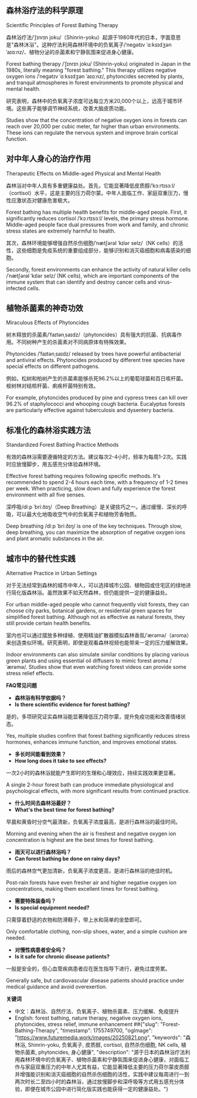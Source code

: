 
## **森林浴疗法的科学原理**

Scientific Principles of Forest Bathing Therapy

森林浴疗法/ˈʃɪnrɪn joku/（Shinrin-yoku）起源于1980年代的日本，字面意思是"森林沐浴"。这种疗法利用森林环境中的负氧离子/ˈneɡətɪv ˈɑːksɪdʒən ˈaɪɑːnz/、植物分泌的杀菌素和宁静氛围来促进身心健康。

Forest bathing therapy /ˈʃɪnrɪn joku/ (Shinrin-yoku) originated in Japan in the 1980s, literally meaning "forest bathing." This therapy utilizes negative oxygen ions /ˈneɡətɪv ˈɑːksɪdʒən ˈaɪɑːnz/, phytoncides secreted by plants, and tranquil atmospheres in forest environments to promote physical and mental health.

研究表明，森林中的负氧离子浓度可达每立方米20,000个以上，远高于城市环境。这些离子能够调节神经系统，改善大脑皮质功能。

Studies show that the concentration of negative oxygen ions in forests can reach over 20,000 per cubic meter, far higher than urban environments. These ions can regulate the nervous system and improve brain cortical function.

## **对中年人身心的治疗作用**

Therapeutic Effects on Middle-aged Physical and Mental Health

森林浴对中年人具有多重健康益处。首先，它能显著降低皮质醇/ˈkɔːrtɪsɔːl/（cortisol）水平，这是主要的压力荷尔蒙。中年人面临工作、家庭双重压力，慢性应激状态对健康危害极大。

Forest bathing has multiple health benefits for middle-aged people. First, it significantly reduces cortisol /ˈkɔːrtɪsɔːl/ levels, the primary stress hormone. Middle-aged people face dual pressures from work and family, and chronic stress states are extremely harmful to health.

其次，森林环境能够增强自然杀伤细胞/ˈnætʃərəl ˈkɪlər selz/（NK cells）的活性，这些细胞是免疫系统的重要组成部分，能够识别和消灭癌细胞和病毒感染的细胞。

Secondly, forest environments can enhance the activity of natural killer cells /ˈnætʃərəl ˈkɪlər selz/ (NK cells), which are important components of the immune system that can identify and destroy cancer cells and virus-infected cells.

## **植物杀菌素的神奇功效**

Miraculous Effects of Phytoncides

树木释放的杀菌素/ˈfaɪtənˌsaɪdz/（phytoncides）具有强大的抗菌、抗病毒作用。不同树种产生的杀菌素对不同病原体有特殊效果。

Phytoncides /ˈfaɪtənˌsaɪdz/ released by trees have powerful antibacterial and antiviral effects. Phytoncides produced by different tree species have special effects on different pathogens.

例如，松树和柏树产生的杀菌素能够杀死96.2%以上的葡萄球菌和百日咳杆菌。桉树林对结核杆菌、痢疾杆菌特别有效。

For example, phytoncides produced by pine and cypress trees can kill over 96.2% of staphylococci and whooping cough bacteria. Eucalyptus forests are particularly effective against tuberculosis and dysentery bacteria.

## **标准化的森林浴实践方法**

Standardized Forest Bathing Practice Methods

有效的森林浴需要遵循特定的方法。建议每次2-4小时，频率为每周1-2次。实践时应放慢脚步，用五感充分体验森林环境。

Effective forest bathing requires following specific methods. It's recommended to spend 2-4 hours each time, with a frequency of 1-2 times per week. When practicing, slow down and fully experience the forest environment with all five senses.

深呼吸/diːp ˈbriːðɪŋ/（Deep Breathing）是关键技巧之一。通过缓慢、深长的呼吸，可以最大化地吸收空气中的负氧离子和植物芳香物质。

Deep breathing /diːp ˈbriːðɪŋ/ is one of the key techniques. Through slow, deep breathing, you can maximize the absorption of negative oxygen ions and plant aromatic substances in the air.

## **城市中的替代性实践**

Alternative Practice in Urban Settings

对于无法经常到森林的城市中年人，可以选择城市公园、植物园或住宅区的绿地进行简化版森林浴。虽然效果不如天然森林，但仍能提供一定的健康益处。

For urban middle-aged people who cannot frequently visit forests, they can choose city parks, botanical gardens, or residential green spaces for simplified forest bathing. Although not as effective as natural forests, they still provide certain health benefits.

室内也可以通过摆放多种绿植、使用精油扩散器模拟森林香氛/ˈærəmə/（aroma）来创造类似环境。研究表明，即使是观看森林视频也能带来一定的压力缓解效果。

Indoor environments can also simulate similar conditions by placing various green plants and using essential oil diffusers to mimic forest aroma /ˈærəmə/. Studies show that even watching forest videos can provide some stress relief effects.

**FAQ常见问题**

- **森林浴有科学依据吗？**
- **Is there scientific evidence for forest bathing?**

是的，多项研究证实森林浴能显著降低压力荷尔蒙，提升免疫功能和改善情绪状态。

Yes, multiple studies confirm that forest bathing significantly reduces stress hormones, enhances immune function, and improves emotional states.

- **多长时间能看到效果？**
- **How long does it take to see effects?**

一次2小时的森林浴就能产生即时的生理和心理效应，持续实践效果更显著。

A single 2-hour forest bath can produce immediate physiological and psychological effects, with more significant results from continued practice.

- **什么时间去森林浴最好？**
- **What's the best time for forest bathing?**

早晨和黄昏时分空气最清新，负氧离子浓度最高，是进行森林浴的最佳时间。

Morning and evening when the air is freshest and negative oxygen ion concentration is highest are the best times for forest bathing.

- **雨天可以进行森林浴吗？**
- **Can forest bathing be done on rainy days?**

雨后的森林空气更加清新，负氧离子浓度更高，是进行森林浴的绝佳时机。

Post-rain forests have even fresher air and higher negative oxygen ion concentrations, making them excellent times for forest bathing.

- **需要特殊装备吗？**
- **Is special equipment needed?**

只需穿着舒适的衣物和防滑鞋子，带上水和简单的坐垫即可。

Only comfortable clothing, non-slip shoes, water, and a simple cushion are needed.

- **对慢性病患者安全吗？**
- **Is it safe for chronic disease patients?**

一般是安全的，但心血管疾病患者应在医生指导下进行，避免过度劳累。

Generally safe, but cardiovascular disease patients should practice under medical guidance and avoid overexertion.

**关键词**

- 中文：森林浴、自然疗法、负氧离子、植物杀菌素、压力缓解、免疫提升
- English: forest bathing, nature therapy, negative oxygen ions, phytoncides, stress relief, immune enhancement
##{"slug": "Forest-Bathing-Therapy", "timestamp": 1755749700, "ogImage": "https://www.futuremedia.work/images/20250821.png", "keywords": "森林浴, Shinrin-yoku, 负氧离子, 皮质醇, cortisol, 自然杀伤细胞, NK cells, 植物杀菌素, phytoncides, 身心健康", "description": "源于日本的森林浴疗法利用森林环境中的负氧离子、植物杀菌素和宁静氛围来促进身心健康，对面临工作与家庭双重压力的中年人尤其有益，它能显著降低主要的压力荷尔蒙皮质醇并增强能识别和消灭癌细胞的自然杀伤细胞的活性，实践中建议每周进行一到两次时长二至四小时的森林浴，通过放慢脚步和深呼吸等方式用五感充分体验，即便在城市公园中进行简化版实践也能获得一定的健康益处。"}
